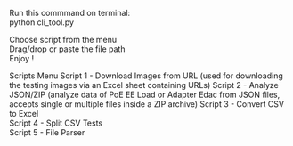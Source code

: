 Run this commmand on terminal:  
python cli_tool.py  
  
Choose script from the menu  
Drag/drop or paste the file path  
Enjoy !  
  

Scripts Menu 
Script 1 - Download Images from URL (used for downloading the testing images via an Excel sheet containing URLs)
Script 2 - Analyze JSON/ZIP (analyze data of PoE EE Load or Adapter Edac from JSON files, accepts single or multiple files inside a ZIP archive)
Script 3 - Convert CSV to Excel  
Script 4 - Split CSV Tests  
Script 5 - File Parser  